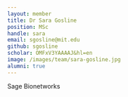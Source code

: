 ```yaml
---
layout: member
title: Dr Sara Gosline
position: MSc
handle: sara
email: sgosline@mit.edu
github: sgosline
scholar: OMFxV3YAAAAJ&hl=en
image: /images/team/sara-gosline.jpg
alumni: true
---
```


Sage Bionetworks